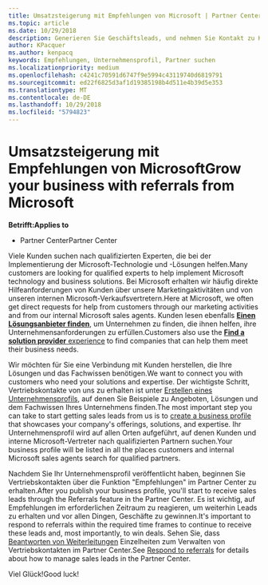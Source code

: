 ```yaml
---
title: Umsatzsteigerung mit Empfehlungen von Microsoft | Partner Center
ms.topic: article
ms.date: 10/29/2018
description: Generieren Sie Geschäftsleads, und nehmen Sie Kontakt zu Kunden auf, die Unterstützung bei der Implementierung von Microsoft-Produkten und -Lösungen benötigen.
author: KPacquer
ms.author: kenpacq
keywords: Empfehlungen, Unternehmensprofil, Partner suchen
ms.localizationpriority: medium
ms.openlocfilehash: c4241c70591d6747f9e5994c43119740d6819791
ms.sourcegitcommit: ed22f6825d3af1d19385198b4d511e4b39d5e353
ms.translationtype: MT
ms.contentlocale: de-DE
ms.lasthandoff: 10/29/2018
ms.locfileid: "5794823"
---
```

<!-- FWLink:  https://go.microsoft.com/fwlink/?linkid=849775 (top of page) -->

# <a name="grow-your-business-with-referrals-from-microsoft"></a><span data-ttu-id="a2335-104">Umsatzsteigerung mit Empfehlungen von Microsoft</span><span class="sxs-lookup"><span data-stu-id="a2335-104">Grow your business with referrals from Microsoft</span></span>

**<span data-ttu-id="a2335-105">Betrifft:</span><span class="sxs-lookup"><span data-stu-id="a2335-105">Applies to</span></span>**

-  <span data-ttu-id="a2335-106">Partner Center</span><span class="sxs-lookup"><span data-stu-id="a2335-106">Partner Center</span></span>

<span data-ttu-id="a2335-107">Viele Kunden suchen nach qualifizierten Experten, die bei der Implementierung der Microsoft-Technologie und -Lösungen helfen.</span><span class="sxs-lookup"><span data-stu-id="a2335-107">Many customers are looking for qualified experts to help implement Microsoft technology and business solutions.</span></span> <span data-ttu-id="a2335-108">Bei Microsoft erhalten wir häufig direkte Hilfeanforderungen von Kunden über unsere Marketingaktivitäten und von unseren internen Microsoft-Verkaufsvertretern.</span><span class="sxs-lookup"><span data-stu-id="a2335-108">Here at Microsoft, we often get direct requests for help from customers through our marketing activities and from our internal Microsoft sales agents.</span></span> <span data-ttu-id="a2335-109">Kunden lesen ebenfalls [**Einen Lösungsanbieter finden**](https://www.microsoft.com/solution-providers/search), um Unternehmen zu finden, die ihnen helfen, ihre Unternehmensanforderungen zu erfüllen.</span><span class="sxs-lookup"><span data-stu-id="a2335-109">Customers also use the [**Find a solution provider** experience](https://www.microsoft.com/solution-providers/search) to find companies that can help them meet their business needs.</span></span> 

<span data-ttu-id="a2335-110">Wir möchten für Sie eine Verbindung mit Kunden herstellen, die Ihre Lösungen und das Fachwissen benötigen.</span><span class="sxs-lookup"><span data-stu-id="a2335-110">We want to connect you with customers who need your solutions and expertise.</span></span> <span data-ttu-id="a2335-111">Der wichtigste Schritt, Vertriebskontakte von uns zu erhalten ist unter [Erstellen eines Unternehmensprofils](create-a-marketing-profile.md), auf denen Sie Beispiele zu Angeboten, Lösungen und dem Fachwissen Ihres Unternehmens finden.</span><span class="sxs-lookup"><span data-stu-id="a2335-111">The most important step you can take to start getting sales leads from us is to [create a business profile](create-a-marketing-profile.md) that showcases your company's offerings, solutions, and expertise.</span></span> <span data-ttu-id="a2335-112">Ihr Unternehmensprofil wird auf allen Orten aufgeführt, auf denen Kunden und interne Microsoft-Vertreter nach qualifizierten Partnern suchen.</span><span class="sxs-lookup"><span data-stu-id="a2335-112">Your business profile will be listed in all the places customers and internal Microsoft sales agents search for qualified partners.</span></span> 

 <span data-ttu-id="a2335-113">Nachdem Sie Ihr Unternehmensprofil veröffentlicht haben, beginnen Sie Vertriebskontakten über die Funktion "Empfehlungen" im Partner Center zu erhalten.</span><span class="sxs-lookup"><span data-stu-id="a2335-113">After you publish your business profile, you'll start to receive sales leads through the Referrals feature in the Partner Center.</span></span> <span data-ttu-id="a2335-114">Es ist wichtig, auf Empfehlungen im erforderlichen Zeitraum zu reagieren, um weiterhin Leads zu erhalten und vor allen Dingen, Geschäfte zu gewinnen.</span><span class="sxs-lookup"><span data-stu-id="a2335-114">It's important to respond to referrals within the required time frames to continue to receive these leads and, most importantly, to win deals.</span></span> <span data-ttu-id="a2335-115">Sehen Sie, dass [Beantworten von Weiterleitungen](responding-to-referrals.md) Einzelheiten zum Verwalten von Vertriebskontakten im Partner Center.</span><span class="sxs-lookup"><span data-stu-id="a2335-115">See [Respond to referrals](responding-to-referrals.md) for details about how to manage sales leads in the Partner Center.</span></span>  

<span data-ttu-id="a2335-116">Viel Glück!</span><span class="sxs-lookup"><span data-stu-id="a2335-116">Good luck!</span></span>

<!-- 
*  [Analyze your business profile](analyze-your-marketing-profile.md) Regularly review and optimize your business profile to make sure you’re getting in front of your target customers.
-->
